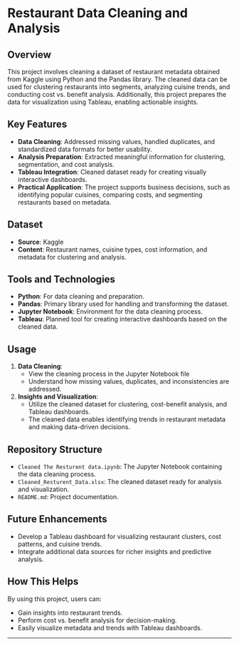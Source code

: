 # Restaurant Data Cleaning and Analysis

## Overview
This project involves cleaning a dataset of restaurant metadata obtained from Kaggle using Python and the Pandas library. The cleaned data can be used for clustering restaurants into segments, analyzing cuisine trends, and conducting cost vs. benefit analysis. Additionally, this project prepares the data for visualization using Tableau, enabling actionable insights.

## Key Features
- **Data Cleaning**: Addressed missing values, handled duplicates, and standardized data formats for better usability.
- **Analysis Preparation**: Extracted meaningful information for clustering, segmentation, and cost analysis.
- **Tableau Integration**: Cleaned dataset ready for creating visually interactive dashboards.
- **Practical Application**: The project supports business decisions, such as identifying popular cuisines, comparing costs, and segmenting restaurants based on metadata.

## Dataset
- **Source**: Kaggle
- **Content**: Restaurant names, cuisine types, cost information, and metadata for clustering and analysis.

## Tools and Technologies
- **Python**: For data cleaning and preparation.
- **Pandas**: Primary library used for handling and transforming the dataset.
- **Jupyter Notebook**: Environment for the data cleaning process.
- **Tableau**: Planned tool for creating interactive dashboards based on the cleaned data.

## Usage
1. **Data Cleaning**:
   - View the cleaning process in the Jupyter Notebook file
   - Understand how missing values, duplicates, and inconsistencies are addressed.
2. **Insights and Visualization**:
   - Utilize the cleaned dataset for clustering, cost-benefit analysis, and Tableau dashboards.
   - The cleaned data enables identifying trends in restaurant metadata and making data-driven decisions.

## Repository Structure
- `Cleaned The Resturent data.ipynb`: The Jupyter Notebook containing the data cleaning process.
- `Cleaned_Resturent_Data.xlsx`: The cleaned dataset ready for analysis and visualization.
- `README.md`: Project documentation.

## Future Enhancements
- Develop a Tableau dashboard for visualizing restaurant clusters, cost patterns, and cuisine trends.
- Integrate additional data sources for richer insights and predictive analysis.

## How This Helps
By using this project, users can:
- Gain insights into restaurant trends.
- Perform cost vs. benefit analysis for decision-making.
- Easily visualize metadata and trends with Tableau dashboards.

---
